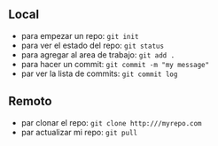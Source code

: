 ## Local
- para empezar un repo: `git init`
- para ver el estado del repo: `git status`
- para agregar al area de trabajo: `git add .`
- para hacer un commit: `git commit -m "my message"`
- par ver la lista de commits: `git commit log`

## Remoto
- par clonar el repo: `git clone http:///myrepo.com`
- par actualizar mi repo: `git pull`
